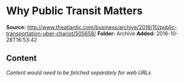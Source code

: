 # Why Public Transit Matters

**Source:** http://www.theatlantic.com/business/archive/2016/10/public-transportation-uber-chariot/505658/
**Folder:** Archive
**Added:** 2016-10-28T16:53:42




## Content
*Content would need to be fetched separately for web URLs*
